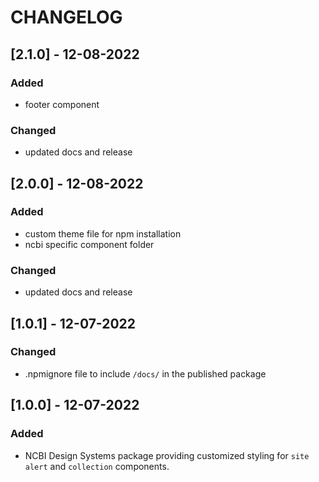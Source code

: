 # CHANGELOG

## [2.1.0] - 12-08-2022

### Added

- footer component

### Changed

- updated docs and release

## [2.0.0] - 12-08-2022

### Added

- custom theme file for npm installation
- ncbi specific component folder

### Changed

- updated docs and release

## [1.0.1] - 12-07-2022

### Changed

- .npmignore file to include `/docs/` in the published package

## [1.0.0] - 12-07-2022

### Added

- NCBI Design Systems package providing customized styling for `site alert` and `collection` components.
